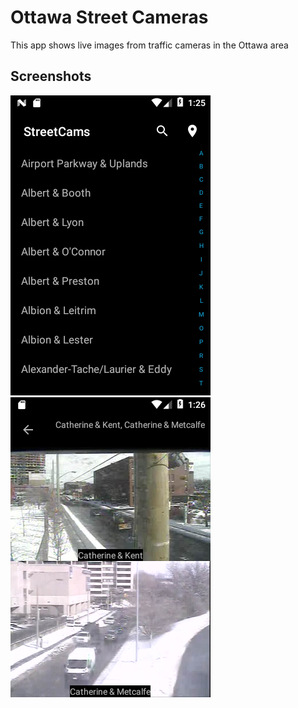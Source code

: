 # Ottawa Street Cameras
This app shows live images from traffic cameras in the Ottawa area

## Screenshots
![alt text](https://github.com/JsonTextfield/OttawaStreetCameras/blob/master/Screenshot_1518114336.png)
![alt text](https://github.com/JsonTextfield/OttawaStreetCameras/blob/master/Screenshot_1518114397.png)

